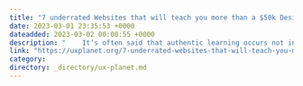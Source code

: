 ```yaml
---
title: "7 underrated Websites that will teach you more than a $50k Design Degree."
date: 2023-03-01 23:35:53 +0000
dateadded: 2023-03-02 00:00:55 +0000
description: "    It’s often said that authentic learning occurs not in the four walls of a classroom but in the world beyond them.  Continue reading on UX Planet »  "
link: "https://uxplanet.org/7-underrated-websites-that-will-teach-you-more-than-a-50k-design-degree-93d2f3daceb0?source=rss----819cc2aaeee0---4"
category:
directory: _directory/ux-planet.md
---
```


